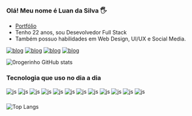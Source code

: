 ### Olá! Meu nome é Luan da Silva 🖐️

- [Portfólio](https://portfolio-0rogerinho.vercel.app/)
- Tenho 22 anos, sou Desevolvedor Full Stack
- Também possuo habilidades em Web Design, UI/UX e Social Media.

[![blog](https://img.shields.io/badge/YouTube-FF0000?style=for-the-badge&logo=youtube&logoColor=white)](https://www.youtube.com/@0rogerinho/videos)
[![blog](https://img.shields.io/badge/Instagram-E4405F?style=for-the-badge&logo=instagram&logoColor=white)](https://www.instagram.com/devrogerinho/)
[![blog](https://img.shields.io/badge/LinkedIn-0077B5?style=for-the-badge&logo=linkedin&logoColor=white)](https://www.linkedin.com/in/luansilva-devrogerinho/)
[![blog](https://img.shields.io/badge/Twitch-9146FF?style=for-the-badge&logo=twitch&logoColor=white)](https://www.twitch.tv/devrogerinho)

![0rogerinho GitHub stats](https://github-readme-stats.vercel.app/api?username=0rogerinho&show_icons=true&theme=nightowl&title_color=9505F0&text_color=6FFFA9&icon_color=FFFF17)

### Tecnologia que uso no dia a dia

<div style='display:inline_block'>
  <img  align='center' alt='js'  src='https://img.shields.io/badge/HTML5-E34F26?style=for-the-badge&logo=html5&logoColor=white'>
  <img align='center' alt='js'  src='https://img.shields.io/badge/CSS3-1572B6?style=for-the-badge&logo=css3&logoColor=white'>
  <img align='center' alt='js'   src='https://img.shields.io/badge/JavaScript-F7DF1E?style=for-the-badge&logo=javascript&logoColor=black'>
  <img align='center' alt='js'  src='https://img.shields.io/badge/TypeScript-007ACC?style=for-the-badge&logo=typescript&logoColor=white'>
  <img align='center' alt='js'  src='https://img.shields.io/badge/React-20232A?style=for-the-badge&logo=react&logoColor=61DAFB'>
  <img align='center' alt='js'  src='https://img.shields.io/badge/React_Router-CA4245?style=for-the-badge&logo=react-router&logoColor=white'>
  <img align='center' alt='js'  src='https://img.shields.io/badge/Material--UI-0081CB?style=for-the-badge&logo=material-ui&logoColor=white'>
  <img align='center' alt='js'  src='https://img.shields.io/badge/Tailwind_CSS-38B2AC?style=for-the-badge&logo=tailwind-css&logoColor=white'>
  <img align='center' alt='js'  src='https://img.shields.io/badge/Node.js-43853D?style=for-the-badge&logo=node.js&logoColor=white'>
<img align='center' alt='js'  src='https://img.shields.io/badge/Express.js-404D59?style=for-the-badge'>
<img align='center' alt='js'  src='https://img.shields.io/badge/MongoDB-4EA94B?style=for-the-badge&logo=mongodb&logoColor=white'>
<img align='center' alt='js'  src='https://img.shields.io/badge/Vercel-000000?style=for-the-badge&logo=vercel&logoColor=white'>

###

![Top Langs](https://github-readme-stats.vercel.app/api/top-langs/?username=0rogerinho&layout=compact)
